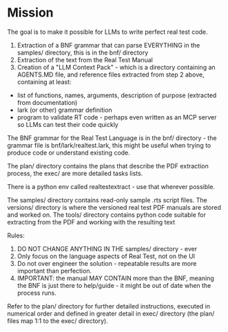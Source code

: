 # Mission

The goal is to make it possible for LLMs to write perfect real test code. 

1. Extraction of a BNF grammar that can parse EVERYTHING in the samples/ directory, this is in the bnf/ directory
2. Extraction of the text from the Real Test Manual
3. Creation of a "LLM Context Pack" - which is a directory containing an AGENTS.MD file, and reference files extracted from step 2 above, containing at least:
 - list of functions, names, arguments, description of purpose (extracted from documentation)
 - lark (or other) grammar definition
 - program to validate RT code - perhaps even written as an MCP server so LLMs can test their code quickly

The BNF grammar for the Real Test Language is in the bnf/ directory - the grammar file is bnf/lark/realtest.lark, this might be useful when trying to produce code or understand existing code.

The plan/ directory contains the plans that describe the PDF extraction process, the exec/ are more detailed
tasks lists.

There is a python env called realtestextract - use that wherever possible.

The samples/ directory contains read-only sample .rts script files. 
The versions/ directory is where the versioned real test PDF manuals are stored and worked on.
The tools/ directory contains python code suitable for extracting from the PDF and working with the resulting text

Rules:
1. DO NOT CHANGE ANYTHING IN THE samples/ directory - ever
2. Only focus on the language aspects of Real Test, not on the UI 
3. Do not over engineer the solution - repeatable results are more important than perfection.
4. IMPORTANT: the manual MAY CONTAIN more than the BNF, meaning the BNF is just there to help/guide - it might be out of date when the process runs.

Refer to the plan/ directory for further detailed instructions, executed in numerical order and defined in greater detail in exec/ directory (the plan/ files map 1:1 to the exec/ directory).
